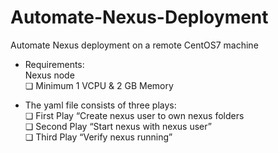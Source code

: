 # Automate-Nexus-Deployment

Automate Nexus deployment on a remote CentOS7 machine

- Requirements:</br>
  Nexus node</br>
    ❏ Minimum 1 VCPU & 2 GB Memory</br>

- The yaml file consists of three plays:</br>
  ❏ First Play “Create nexus user to own nexus folders</br>
  ❏ Second Play “Start nexus with nexus user”</br>
  ❏ Third Play “Verify nexus running”
